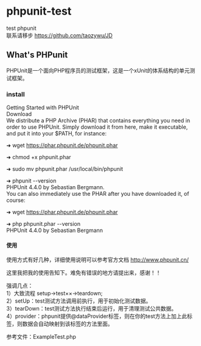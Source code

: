 # phpunit-test
test phpunit<br>
联系请移步 https://github.com/taozywu/JD<br>

## What's PHPunit 
PHPUnit是一个面向PHP程序员的测试框架，这是一个xUnit的体系结构的单元测试框架。

### install
Getting Started with PHPUnit<br>
Download<br>
We distribute a PHP Archive (PHAR) that contains everything you need in order to use PHPUnit. Simply download it from here, make it executable, and put it into your $PATH, for instance:<br>

➜ wget https://phar.phpunit.de/phpunit.phar<br>

➜ chmod +x phpunit.phar<br>

➜ sudo mv phpunit.phar /usr/local/bin/phpunit<br>

➜ phpunit --version<br>
PHPUnit 4.4.0 by Sebastian Bergmann.<br>
You can also immediately use the PHAR after you have downloaded it, of course:<br>

➜ wget https://phar.phpunit.de/phpunit.phar<br>

➜ php phpunit.phar --version<br>
PHPUnit 4.4.0 by Sebastian Bergmann<br>

#### 使用
使用方式有好几种，详细使用说明可以参考官方文档 http://www.phpunit.cn/<br>

这里我把我的使用告知下。难免有错误的地方请提出来，感谢！！<br>

强调几点：<br>
1）大致流程 setup->test××->teardown;<br>
2）setUp：test测试方法调用前执行，用于初始化测试数据。<br>
3）tearDown：test测试方法执行结束后运行，用于清理测试公共数据。<br>
4）provider：phpunit提供@dataProvider标签，则在你的test方法上加上此标签，则数据会自动映射到该标签的方法里面。<br>


参考文件：ExampleTest.php

